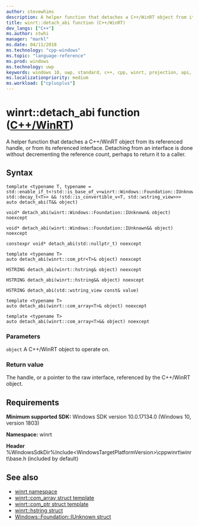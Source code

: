 ```yaml
---
author: stevewhims
description: A helper function that detaches a C++/WinRT object from its referenced handle, or from its referenced interface.
title: winrt::detach_abi function (C++/WinRT)
dev_langs: ["C++"]
ms.author: stwhi
manager: "markl"
ms.date: 04/11/2018
ms.technology: "cpp-windows"
ms.topic: "language-reference"
ms.prod: windows
ms.technology: uwp
keywords: windows 10, uwp, standard, c++, cpp, winrt, projection, api, reference, detach_abi
ms.localizationpriority: medium
ms.workload: ["cplusplus"]
---
```


# winrt::detach_abi function ([C++/WinRT](/windows/uwp/cpp-and-winrt-apis/intro-to-using-cpp-with-winrt))
A helper function that detaches a C++/WinRT object from its referenced handle, or from its referenced interface. Detaching from an interface is done without decrementing the reference count, perhaps to return it to a caller.

## Syntax
```cppwinrt
template <typename T, typename = std::enable_if_t<!std::is_base_of_v<winrt::Windows::Foundation::IUnknown, std::decay_t<T>> && !std::is_convertible_v<T, std::wstring_view>>>
auto detach_abi(T&& object)

void* detach_abi(winrt::Windows::Foundation::IUnknown& object) noexcept

void* detach_abi(winrt::Windows::Foundation::IUnknown&& object) noexcept

constexpr void* detach_abi(std::nullptr_t) noexcept

template <typename T>
auto detach_abi(winrt::com_ptr<T>& object) noexcept

HSTRING detach_abi(winrt::hstring& object) noexcept

HSTRING detach_abi(winrt::hstring&& object) noexcept

HSTRING detach_abi(std::wstring_view const& value)

template <typename T>
auto detach_abi(winrt::com_array<T>& object) noexcept

template <typename T>
auto detach_abi(winrt::com_array<T>&& object) noexcept
```

### Parameters
`object`
A C++/WinRT object to operate on.

### Return value
The handle, or a pointer to the raw interface, referenced by the C++/WinRT object.

## Requirements
**Minimum supported SDK:** Windows SDK version 10.0.17134.0 (Windows 10, version 1803)

**Namespace:** winrt

**Header** %WindowsSdkDir%Include\<WindowsTargetPlatformVersion>\cppwinrt\winrt\base.h (included by default)

## See also 
* [winrt namespace](winrt.md)
* [winrt::com_array struct template](com-array.md)
* [winrt::com_ptr struct template](com-ptr.md)
* [winrt::hstring struct](hstring.md)
* [Windows::Foundation::IUnknown struct](windows-foundation-iunknown.md)
